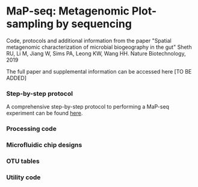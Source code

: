 # MaP-seq: Metagenomic Plot-sampling by sequencing

Code, protocols and additional information from the paper "Spatial metagenomic characterization of microbial biogeography in the gut" Sheth RU, Li M, Jiang W, Sims PA, Leong KW, Wang HH. Nature Biotechnology, 2019

The full paper and supplemental information can be accessed here [TO BE ADDED]

### Step-by-step protocol

A comprehensive step-by-step protocol to performing a MaP-seq experiment can be found [here](./protocol.md).

### Processing code

### Microfluidic chip designs


### OTU tables

### Utility code

